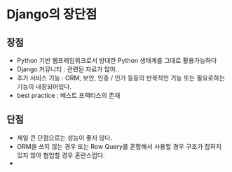 # Django의 장단점

## 장점

- Python 기반 웹프레임워크로서 방대한 Python 생태계를 그대로 활용가능하다
- Django 커뮤니티 : 관련된 자료가 많아.. 
- 추가 서비스 기능 : ORM, 보안, 인증 / 인가 등등의 반복적인 기능 또는 필요로하는 기능이 내장되어있다.
- best practice : 베스트 프랙티스의 존재

## 단점

- 제일 큰 단점으로는 성능이 좋지 않다.
- ORM을 쓰지 않는 경우 또는 Row Query를 혼합해서 사용할 경우 구조가 잡혀지 있지 않아 협업할 경우 혼란스럽다.
- 


